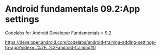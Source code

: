 # Android fundamentals 09.2:App settings

Codelabs for Android Developer Fundamentals > 9.2

https://developer.android.com/codelabs/android-training-adding-settings-to-app?index=..%2F..%2Fandroid-training#0
